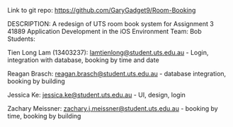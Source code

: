 Link to git repo: https://github.com/GaryGadget9/Room-Booking

DESCRIPTION: A redesign of UTS room book system for Assignment 3 41889 Application Development in the iOS Environment
Team: Bob
Students: 

Tien Long Lam (13403237): lamtienlong@student.uts.edu.au - Login, integration with database, booking by time and date

Reagan Brasch: reagan.brasch@student.uts.edu.au - database integration, booking by building

Jessica Ke: jessica.ke@student.uts.edu.au - UI, design, login 

Zachary Meissner: zachary.j.meissner@student.uts.edu.au - booking by time, booking by building

